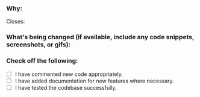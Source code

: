 <!--
Thank you for contributing to this project! You must fill out the information below before we can review this pull request. By explaining why you're making a change (or linking to an issue) and what changes you've made, we can merge your contribution quicker.
-->

### Why:

Closes: 

<!-- If there's an existing issue for your change, please link to it above.
If there's _not_ an existing issue, please open one first to make it more likely that this update will be accepted. -->

### What's being changed (if available, include any code snippets, screenshots, or gifs):

<!-- Let us know what you are changing. Share anything that could provide the most context. -->

### Check off the following:

- [ ] I have commented new code appropriately.
- [ ] I have added documentation for new features where necessary.
- [ ] I have tested the codebase successfully.
